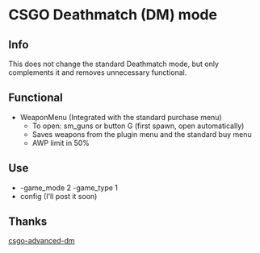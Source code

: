 # CSGO Deathmatch (DM) mode

## Info
This does not change the standard Deathmatch mode, but only complements it and removes unnecessary functional.

## Functional 
- WeaponMenu (Integrated with the standard purchase menu)
    - To open: sm_guns or button G (first spawn, open automatically)
    - Saves weapons from the plugin menu and the standard buy menu
    - AWP limit in 50%


## Use
- -game_mode 2 -game_type 1
- config (I'll post it soon)

## Thanks
[csgo-advanced-dm](https://github.com/alexey-gamov/csgo-advanced-dm)